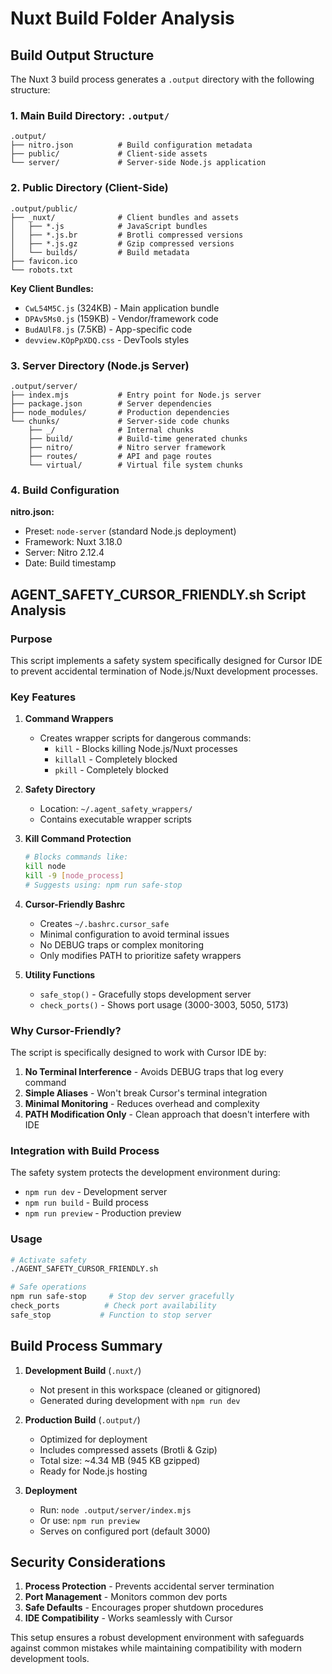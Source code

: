 # Nuxt Build Folder Analysis

## Build Output Structure

The Nuxt 3 build process generates a `.output` directory with the following structure:

### 1. Main Build Directory: `.output/`
```
.output/
├── nitro.json          # Build configuration metadata
├── public/             # Client-side assets
└── server/             # Server-side Node.js application
```

### 2. Public Directory (Client-Side)
```
.output/public/
├── _nuxt/              # Client bundles and assets
│   ├── *.js            # JavaScript bundles
│   ├── *.js.br         # Brotli compressed versions
│   ├── *.js.gz         # Gzip compressed versions
│   └── builds/         # Build metadata
├── favicon.ico
└── robots.txt
```

**Key Client Bundles:**
- `CwL54M5C.js` (324KB) - Main application bundle
- `DPAv5Ms0.js` (159KB) - Vendor/framework code
- `BudAUlF8.js` (7.5KB) - App-specific code
- `devview.KOpPpXDQ.css` - DevTools styles

### 3. Server Directory (Node.js Server)
```
.output/server/
├── index.mjs           # Entry point for Node.js server
├── package.json        # Server dependencies
├── node_modules/       # Production dependencies
└── chunks/             # Server-side code chunks
    ├── _/              # Internal chunks
    ├── build/          # Build-time generated chunks
    ├── nitro/          # Nitro server framework
    ├── routes/         # API and page routes
    └── virtual/        # Virtual file system chunks
```

### 4. Build Configuration
**nitro.json:**
- Preset: `node-server` (standard Node.js deployment)
- Framework: Nuxt 3.18.0
- Server: Nitro 2.12.4
- Date: Build timestamp

## AGENT_SAFETY_CURSOR_FRIENDLY.sh Script Analysis

### Purpose
This script implements a safety system specifically designed for Cursor IDE to prevent accidental termination of Node.js/Nuxt development processes.

### Key Features

1. **Command Wrappers**
   - Creates wrapper scripts for dangerous commands:
     - `kill` - Blocks killing Node.js/Nuxt processes
     - `killall` - Completely blocked
     - `pkill` - Completely blocked

2. **Safety Directory**
   - Location: `~/.agent_safety_wrappers/`
   - Contains executable wrapper scripts

3. **Kill Command Protection**
   ```bash
   # Blocks commands like:
   kill node
   kill -9 [node_process]
   # Suggests using: npm run safe-stop
   ```

4. **Cursor-Friendly Bashrc**
   - Creates `~/.bashrc.cursor_safe`
   - Minimal configuration to avoid terminal issues
   - No DEBUG traps or complex monitoring
   - Only modifies PATH to prioritize safety wrappers

5. **Utility Functions**
   - `safe_stop()` - Gracefully stops development server
   - `check_ports()` - Shows port usage (3000-3003, 5050, 5173)

### Why Cursor-Friendly?

The script is specifically designed to work with Cursor IDE by:
1. **No Terminal Interference** - Avoids DEBUG traps that log every command
2. **Simple Aliases** - Won't break Cursor's terminal integration
3. **Minimal Monitoring** - Reduces overhead and complexity
4. **PATH Modification Only** - Clean approach that doesn't interfere with IDE

### Integration with Build Process

The safety system protects the development environment during:
- `npm run dev` - Development server
- `npm run build` - Build process
- `npm run preview` - Production preview

### Usage
```bash
# Activate safety
./AGENT_SAFETY_CURSOR_FRIENDLY.sh

# Safe operations
npm run safe-stop     # Stop dev server gracefully
check_ports          # Check port availability
safe_stop           # Function to stop server
```

## Build Process Summary

1. **Development Build** (`.nuxt/`)
   - Not present in this workspace (cleaned or gitignored)
   - Generated during development with `npm run dev`

2. **Production Build** (`.output/`)
   - Optimized for deployment
   - Includes compressed assets (Brotli & Gzip)
   - Total size: ~4.34 MB (945 KB gzipped)
   - Ready for Node.js hosting

3. **Deployment**
   - Run: `node .output/server/index.mjs`
   - Or use: `npm run preview`
   - Serves on configured port (default 3000)

## Security Considerations

1. **Process Protection** - Prevents accidental server termination
2. **Port Management** - Monitors common dev ports
3. **Safe Defaults** - Encourages proper shutdown procedures
4. **IDE Compatibility** - Works seamlessly with Cursor

This setup ensures a robust development environment with safeguards against common mistakes while maintaining compatibility with modern development tools.